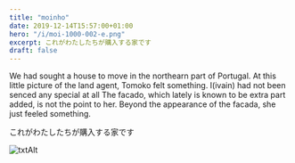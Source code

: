 ```yaml
---
title: "moinho"
date: 2019-12-14T15:57:00+01:00
hero: "/i/moi-1000-002-e.png"
excerpt: これがわたしたちが購入する家です
draft: false
---
```


We had sought a house to move in the northearn part of Portugal.
At this little picture of the land agent, Tomoko felt something.
I(ivain) had not been senced any special at all 
The facado, which lately is known to be extra part added, is not the point to her. Beyond the appearance of the facada, she just feeled something.

これがわたしたちが購入する家です

![txtAlt](/i/moi-1000-002.jpg) 

